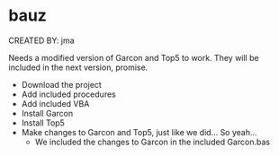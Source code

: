 #  bauz #

CREATED BY: jma

Needs a modified version of Garcon and Top5 to work.
They will be included in the next version, promise.

* Download the project
* Add included procedures
* Add included VBA
* Install Garcon
* Install Top5
* Make changes to Garcon and Top5, just like we did... So yeah...
	* We included the changes to Garcon in the included Garcon.bas